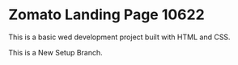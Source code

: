 # Zomato Landing Page 10622

This is a basic wed development project built with HTML and CSS.

This is a New Setup Branch.

